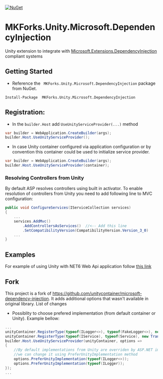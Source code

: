 [![NuGet](https://img.shields.io/nuget/v/MKForks.Unity.Microsoft.DependencyInjection.svg)](https://www.nuget.org/packages/MKForks.Unity.Microsoft.DependencyInjection)

#  MKForks.Unity.Microsoft.DependencyInjection

Unity extension to integrate with [Microsoft.Extensions.DependencyInjection](https://github.com/aspnet/DependencyInjection)  compliant systems

## Getting Started

- Reference the ` MKForks.Unity.Microsoft.DependencyInjection` package from NuGet.

```shell
Install-Package  MKForks.Unity.Microsoft.DependencyInjection
```

## Registration:

- In the `builder.Host` add `UseUnityServiceProvider(...)` method

```C#
var builder = WebApplication.CreateBuilder(args);
builder.Host.UseUnityServiceProvider();
```

- In case Unity container configured via application configuration or by convention this container could be used to initialize service provider.

```C#
var builder = WebApplication.CreateBuilder(args);
builder.Host.UseUnityServiceProvider(container);
```

### Resolving Controllers from Unity

By default ASP resolves controllers using built in activator. To enable resolution of controllers from Unity you need to add following line to MVC configuration:

```C#
public void ConfigureServices(IServiceCollection services)
{
    ...
    services.AddMvc()
        .AddControllersAsServices()  //<-- Add this line
        .SetCompatibilityVersion(CompatibilityVersion.Version_3_0)
    ...
}
```

## Examples

For example of using Unity with NET6 Web Api application follow [this link](https://github.com/michal-korniak/MKForks.Unity.Microsoft.DependencyInjection.Example)

## Fork

This project is a fork of https://github.com/unitycontainer/microsoft-dependency-injection. It adds additional options that wasn't available in original library. List of changes

* Possiblity to choose prefered implementation (from default container or Unity). Example bellow:

```C#
...
unityContainer.RegisterType(typeof(ILogger<>), typeof(FakeLogger<>), new TransientLifetimeManager());
unityContainer.RegisterType(typeof(IService), typeof(Service), new TransientLifetimeManager());
builder.Host.UseUnityServiceProvider(unityContainer, options =>
{
    //By default implementations from Unity are overriden by ASP.NET implementation,
    //we can change it using PreferUnityImplementation method
    options.PreferUnityImplementation(typeof(ILogger<>));
    options.PreferUnityImplementation(typeof(ILogger));
});
...

```

